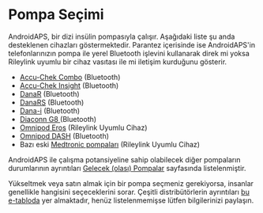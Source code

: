 # Pompa Seçimi

AndroidAPS, bir dizi insülin pompasıyla çalışır. Aşağıdaki liste şu anda desteklenen cihazları göstermektedir. Parantez içerisinde ise AndroidAPS'in telefonlarınızın pompa ile yerel Bluetooth işlevini kullanarak direk mi yoksa Rileylink uyumlu bir cihaz vasıtası ile mi iletişim kurduğunu gösterir.

- [Accu-Chek Combo](../Configuration/Accu-Chek-Combo-Pump.md) (Bluetooth)
- [Accu-Chek Insight](../Configuration/Accu-Chek-Insight-Pump.md) (Bluetooth)
- [DanaR](../Configuration/DanaR-Insulin-Pump.md) (Bluetooth)
- [DanaRS](../Configuration/DanaRS-Insulin-Pump.md) (Bluetooth)
- [Dana-i](../Configuration/DanaRS-Insulin-Pump.md) (Bluetooth)
- [Diaconn G8 ](../Configuration/DiaconnG8.md) (Bluetooth)
- [Omnipod Eros](../Configuration/OmnipodEros.md) (Rileylink Uyumlu Cihaz)
- [Omnipod DASH](../Configuration/OmnipodDASH.md) (Bluetooth)
- Bazı eski [Medtronic pompaları](../Configuration/MedtronicPump.md) (Rileylink Uyumlu Cihaz)

AndroidAPS ile çalışma potansiyeline sahip olabilecek diğer pompaların durumlarının ayrıntıları [Gelecek (olası) Pompalar](Future-possible-Pump-Drivers.md) sayfasında listelenmiştir.

Yükseltmek veya satın almak için bir pompa seçmeniz gerekiyorsa, insanlar genellikle hangisini seçeceklerini sorar. Çeşitli distribütörlerin ayrıntıları [bu e-tabloda](https://drive.google.com/open?id=1CRfmmjA-0h_9nkRViP3J9FyflT9eu-a8HeMrhrKzKz0) yer almaktadır, henüz listelenmemişse lütfen bilgilerinizi paylaşın.